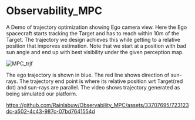 # Observability_MPC
A Demo of trajectory optimization showing Ego camera view. Here the Ego spacecraft starts tracking the Target and has to reach within 10m of the Target. The 
trajectory we design achieves this while getting to a relative position that imporves estimation. Note that we start at a position with bad sun angle and end up with best visibility under the given perception map.


![MPC_trjf](https://github.com/Rainlabuw/Observability_MPC/assets/33707695/66324750-156f-41fb-9616-ea220bd9b787)

The ego trajectory is shown in blue. The red line shows direction of sun-rays. The trajectory end point is where its relative position wrt Target(red dot) and sun-rays are parallel. The video shows trajectory generated as being simulated our platform. 

https://github.com/Rainlabuw/Observability_MPC/assets/33707695/723123dc-a502-4c43-987c-07bd7641554d


